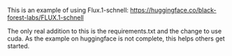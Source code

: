 This is an example of using Flux.1-schnell: https://huggingface.co/black-forest-labs/FLUX.1-schnell

The only real addition to this is the requirements.txt and the change to use cuda. As the example on huggingface is not complete, this helps others get started.
